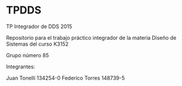# TPDDS
TP Integrador de DDS 2015

Repositorio para el trabajo práctico integrador de la materia Diseño de Sistemas del curso K3152

Grupo número 85

Integrantes:

Juan     Tonelli    134254-0
Federico Torres     148739-5
